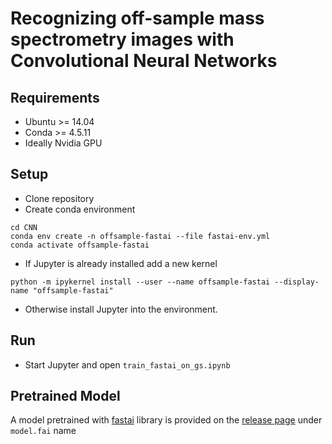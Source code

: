 # Recognizing off-sample mass spectrometry images with Convolutional Neural Networks

## Requirements

* Ubuntu >= 14.04
* Conda >= 4.5.11
* Ideally Nvidia GPU

## Setup

* Clone repository
* Create conda environment

```
cd CNN
conda env create -n offsample-fastai --file fastai-env.yml
conda activate offsample-fastai
```

* If Jupyter is already installed add a new kernel

```
python -m ipykernel install --user --name offsample-fastai --display-name "offsample-fastai"
```

* Otherwise install Jupyter into the environment.

## Run

* Start Jupyter and open `train_fastai_on_gs.ipynb`

## Pretrained Model

A model pretrained with [fastai](https://docs.fast.ai) library is provided on the
[release page](https://github.com/metaspace2020/offsample/releases/tag/0.1)
under `model.fai` name